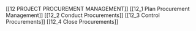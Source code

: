 [[12 PROJECT PROCUREMENT MANAGEMENT]]
[[12_1 Plan Procurement Management]]
[[12_2 Conduct Procurements]]
[[12_3 Control Procurements]]
[[12_4 Close Procurements]]